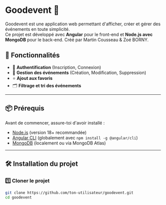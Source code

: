 # Goodevent 🎉

Goodevent est une application web permettant d'afficher, créer et gérer des événements en toute simplicité.  
Ce projet est développé avec **Angular** pour le front-end et **Node.js avec MongoDB** pour le back-end.
Créé par Martin Cousseau & Zoé BORNY.

## 🚀 Fonctionnalités

- 🔐 **Authentification** (Inscription, Connexion)
- 📅 **Gestion des événements** (Création, Modification, Suppression)
- ⭐ **Ajout aux favoris**
- 🗂 **Filtrage et tri des événements**

---

## 📦 Prérequis

Avant de commencer, assure-toi d'avoir installé :

- [Node.js](https://nodejs.org/) (version 18+ recommandée)
- [Angular CLI](https://angular.io/cli) (globalement avec `npm install -g @angular/cli`)
- [MongoDB](https://www.mongodb.com/) (localement ou via MongoDB Atlas)

---

## 🛠 Installation du projet

### 1️⃣ **Cloner le projet**

```sh
git clone https://github.com/ton-utilisateur/goodevent.git
cd goodevent
```
